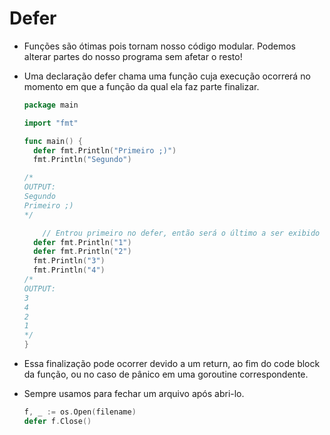 # Defer

- Funções são ótimas pois tornam nosso código modular. Podemos alterar partes do nosso programa sem afetar o resto!

- Uma declaração defer chama uma função cuja execução ocorrerá no momento em que a função da qual ela faz parte finalizar.

  ````Go
  package main
  
  import "fmt"
  
  func main() {
  	defer fmt.Println("Primeiro ;)")
  	fmt.Println("Segundo")
  
  /*
  OUTPUT: 
  Segundo
  Primeiro ;)
  */
  
      // Entrou primeiro no defer, então será o último a ser exibido
  	defer fmt.Println("1") 
  	defer fmt.Println("2")
  	fmt.Println("3")
  	fmt.Println("4")	
  /*
  OUTPUT: 
  3
  4
  2
  1
  */
  }
  
  ````

  

- Essa finalização pode ocorrer devido a um return, ao fim do code block da função, ou no caso de pânico em uma goroutine correspondente.

- Sempre usamos para fechar um arquivo após abri-lo.

   ````GO
   f, _ := os.Open(filename)
   defer f.Close()
   ````

  

